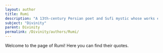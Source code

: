 ```yaml
---
layout: author
title: Rumi
description: "A 13th-century Persian poet and Sufi mystic whose works express deep spiritual insights about love, divinity, and the nature of God."
subject: "Divinity"
parent: Divinity
permalink: /Divinity/authors/Rumi/
---
```


Welcome to the page of Rumi! Here you can find their quotes.
